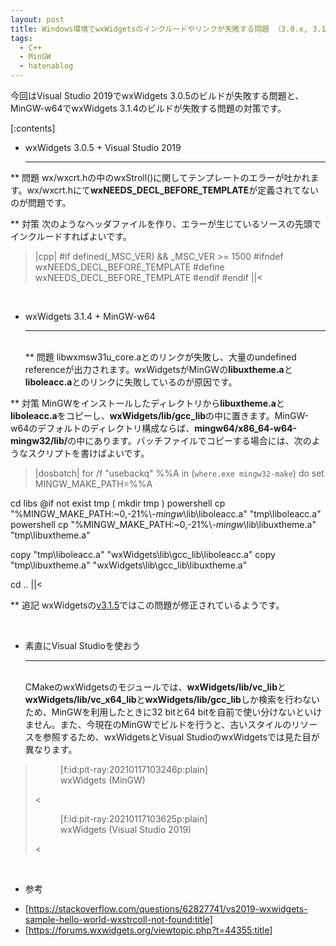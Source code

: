 ```yaml
---
layout: post
title: Windows環境でwxWidgetsのインクルードやリンクが失敗する問題 （3.0.x, 3.1.x, Visual Studio 2019, MinGW）
tags:
  - C++
  - MinGW
  - hatenablog
---
```



今回はVisual Studio 2019でwxWidgets 3.0.5のビルドが失敗する問題と、MinGW-w64でwxWidgets 3.1.4のビルドが失敗する問題の対策です。

[:contents]


* wxWidgets 3.0.5 + Visual Studio 2019<hr>  

** 問題
wx/wxcrt.hの中のwxStroll()に関してテンプレートのエラーが吐かれます。wx/wxcrt.hにて<b>wxNEEDS_DECL_BEFORE_TEMPLATE</b>が定義されてないのが問題です。

** 対策
次のようなヘッダファイルを作り、エラーが生じているソースの先頭でインクルードすればよいです。
>|cpp|
#if defined(_MSC_VER) && _MSC_VER >= 1500
#ifndef wxNEEDS_DECL_BEFORE_TEMPLATE
#define wxNEEDS_DECL_BEFORE_TEMPLATE
#endif
#endif
||<

<br>  

* wxWidgets 3.1.4 + MinGW-w64 <hr>  
** 問題
libwxmsw31u_core.aとのリンクが失敗し、大量のundefined referenceが出力されます。wxWidgetsがMinGWの<b>libuxtheme.a</b>と<b>liboleacc.a</b>とのリンクに失敗しているのが原因です。

** 対策
MinGWをインストールしたディレクトリから<b>libuxtheme.a</b>と<b>liboleacc.a</b>をコピーし、<b>wxWidgets/lib/gcc_lib</b>の中に置きます。MinGW-w64のデフォルトのディレクトリ構成ならば、<b>mingw64/x86_64-w64-mingw32/lib/</b>の中にあります。バッチファイルでコピーする場合には、次のようなスクリプトを書けばよいです。

>|dosbatch|
for /f "usebackq" %%A in (`where.exe mingw32-make`) do set MINGW_MAKE_PATH=%%A

cd libs
@if not exist tmp (
    mkdir tmp
)
powershell cp "%MINGW_MAKE_PATH:~0,-21%\\*-mingw*\\lib\\liboleacc.a" "tmp\\liboleacc.a"
powershell cp "%MINGW_MAKE_PATH:~0,-21%\\*-mingw*\\lib\\libuxtheme.a" "tmp\\libuxtheme.a"

copy "tmp\\liboleacc.a" "wxWidgets\\lib\\gcc_lib\\liboleacc.a"
copy "tmp\\libuxtheme.a" "wxWidgets\\lib\\gcc_lib\\libuxtheme.a"

cd ..
||<

** 追記
wxWidgetsの<a href="https://github.com/wxWidgets/wxWidgets/releases/tag/v3.1.5">v3.1.5</a>ではこの問題が修正されているようです。


<br>  

* 素直にVisual Studioを使おう <hr>  
CMakeのwxWidgetsのモジュールでは、<b>wxWidgets/lib/vc_lib</b>と<b>wxWidgets/lib/vc_x64_lib</b>と<b>wxWidgets/lib/gcc_lib</b>しか検索を行わないため、MinGWを利用したときに32 bitと64 bitを自前で使い分けないといけません。また、今現在のMinGWでビルドを行うと、古いスタイルのリソースを参照するため、wxWidgetsとVisual StudioのwxWidgetsでは見た目が異なります。

><figure class="figure-image figure-image-fotolife" title="wxWidgets (MinGW)">[f:id:pit-ray:20210117103246p:plain]<figcaption>wxWidgets (MinGW)</figcaption></figure><
><figure class="figure-image figure-image-fotolife" title="wxWidgets (Visual Studio 2019)">[f:id:pit-ray:20210117103625p:plain]<figcaption>wxWidgets (Visual Studio 2019)</figcaption></figure><

<br>  

* 参考
- [https://stackoverflow.com/questions/62827741/vs2019-wxwidgets-sample-hello-world-wxstrcoll-not-found:title]
- [https://forums.wxwidgets.org/viewtopic.php?t=44355:title]
